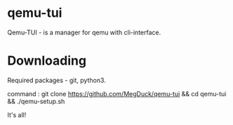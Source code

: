 # qemu-tui
Qemu-TUI - is a manager for qemu with cli-interface.

# Downloading 

Required packages - git, python3.

command : git clone https://github.com/MegDuck/qemu-tui && cd qemu-tui && ./qemu-setup.sh

It's all!
